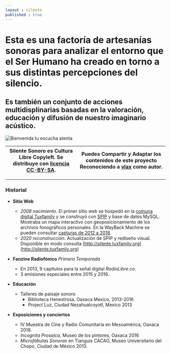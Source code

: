 ```yaml
---
layout : silente
published : true
---
```


# Esta es una factoría de artesanías sonoras para analizar el entorno que el Ser Humano ha creado en torno a sus distintas percepciones del silencio. 

## Es también un conjunto de acciones multidisplinarias basadas en la valoración, educación y difusión de nuestro imaginario acústico.

![Bienvenida tu escucha atenta](/silente/img/earlogo-dark-01.jpg)

**Silente Sonoro es Cultura Libre Copyleft. Se distribuye con [licencia CC-BY-SA](LICENCE.md).** | Puedes __Compartir__ y __Adaptar__ los contenidos de este proyecto __Reconociendo__ a [__vlax__](https://vlax.dyne.org) como autor.
------------ | -------------

-----

### Historial

* __Sitio Web__
  * _2008 nacimiento_. El primer sitio web se hospedó en la [comuna digital Tuxfamily](https://tuxfamily.org) y se construyó con [SPIP](https://spip.net) y base de datos MySQL. Mostraba un mapa interactivo con geoposicionamiento de los archivos fonográficos personales. En la WayBack Machine se pueden consultar [capturas de 2012 a 2018](https://web.archive.org/web/*/http://silente.tuxfamily.org/).
  * _2020 reconstrucción_. Actualización de SPIP y rediseño visual. Disponible en modo consulta [http://silente.tuxfamily.org](http://silente.tuxfamily.org)

* __Fanzine Radiofónico__
_Primera Temporada_
  * En 2013, 9 capítulos para la señal digital _RadioLibre.co_.
  * 3 emisiones especiales entre 2015 y 2016.

* __Educación__
  * Talleres de paisaje sonoro
    * Biblioteca Henestrosa, Oaxaca Mexico, 2013-2016
    * Project Luz, Ciudad Nezahualcoyotl, Mexico 2013

* __Exposiciones y conciertos__
  * IV Muestra de Cine y Radio Comunitaria en Mesoamérica, Oaxaca 2018.
  * _Incognita Prosaica_, Museo de los pintores, Oaxaca 2016
  * _Microfábulas Sonoras_ en Tianguis CACAO, Museo Universitario del Chopo, Ciudad de México 2013.
